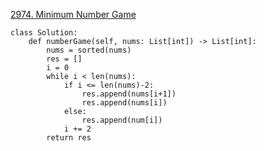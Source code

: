 

[2974. Minimum Number Game](https://leetcode.cn/problems/minimum-number-game/)

```
class Solution:
    def numberGame(self, nums: List[int]) -> List[int]:
        nums = sorted(nums)
        res = []
        i = 0
        while i < len(nums):
            if i <= len(nums)-2:
                res.append(nums[i+1])
                res.append(nums[i])
            else:
                res.append(num[i])
            i += 2
        return res
```

